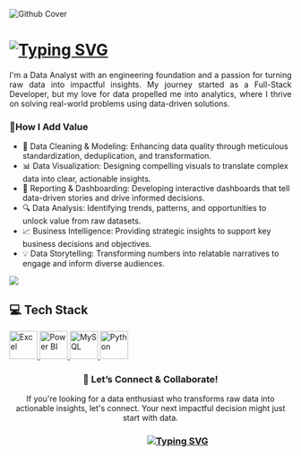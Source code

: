 
<!--Banner-->
![Github Cover](https://github.com/user-attachments/assets/9990a3a5-4389-49bf-a537-313a3a516fab)
    
<!-- Brief Introduction Section --> 
 <!-- Profile Header with Typing Animation --> 
  <h1 align="left"> 
    <!-- Typing Animation for Profile Greeting --> 
    <a href="https://git.io/typing-svg"><img src="https://readme-typing-svg.herokuapp.com?font=raleway&size=27&pause=1000&color=1CF7D0&width=435&lines=Hi%F0%9F%91%8B%F0%9F%8F%BD+;I'm+Ganesh+Chandra+Panda+;You+are+Welcome!+%E2%9C%A8" alt="Typing SVG" /></a>
  </h1>
<p align="justify"> I'm a Data Analyst with an engineering foundation and a passion for turning raw data into impactful insights. My journey started as a Full-Stack Developer, but my love for data propelled me into analytics, where I thrive on solving real-world problems using data-driven solutions. </p> 

<h3>🌟How I Add Value</h3>  

- 🧼 Data Cleaning & Modeling: Enhancing data quality through meticulous standardization, deduplication, and transformation.
- 📊 Data Visualization: Designing compelling visuals to translate complex data into clear, actionable insights.
- 📝 Reporting & Dashboarding: Developing interactive dashboards that tell data-driven stories and drive informed decisions.   
- 🔍 Data Analysis: Identifying trends, patterns, and opportunities to unlock value from raw datasets.    
- 📈 Business Intelligence: Providing strategic insights to support key business decisions and objectives.  
- 💡 Data Storytelling: Transforming numbers into relatable narratives to engage and inform diverse audiences.  
<!-- Profile Visitors Counter --> 
<p align="left"> 
  <!-- Profile Visitors Badge --> 
  <img src="https://komarev.com/ghpvc/?username=ganesh-chandra-panda&label=Profile+Visitors&style=for-the-badge&color=310059"> </p>
<!-- Tools and Technologies Section -->

<h2>💻 Tech Stack</h2> 
<p> 
    <a href="#"> <img src="https://img.icons8.com/?size=100&id=117561&format=png&color=000000" alt="Excel" width="50" height="50" title="Microsoft Excel"/> </a> 
    <a href="#"> <img src="https://img.icons8.com/?size=100&id=qYfwpsRXEcpc&format=png&color=000000" alt="Power BI" width="50" height="50" title="Power BI"/> </a> 
    <a href="#"> <img src="https://img.icons8.com/?size=100&id=hYoELNwniGhi&format=png&color=000000" alt="MySQL" width="50" height="50" title="MySQL"/> </a> 
    <a href="#"> <img src="https://img.icons8.com/?size=100&id=13441&format=png&color=000000" alt="Python" width="50" height="50" title="Python"/> </a> 
    
</p>


<!-- Fun Section -->
<!-- <h2>⚡ Fun Fact</h2> I transitioned from a Software Engineer to a Data Professional and never looked back. Every dataset has a story and I enjoy being its storyteller.✨
-->

<!-- Closing Section -->
<h3 align="center">🤝 Let’s Connect & Collaborate!</h3>
<p align="center"> If you're looking for a data enthusiast who transforms raw data into actionable insights, let's connect. Your next impactful decision might just start with data. </p> 
<h3 align="center"> 
&nbsp&nbsp&nbsp&nbsp&nbsp&nbsp&nbsp&nbsp&nbsp&nbsp&nbsp&nbsp&nbsp&nbsp&nbsp&nbsp&nbsp&nbsp&nbsp&nbsp&nbsp&nbsp&nbsp&nbsp
    <a href="https://git.io/typing-svg">
    <img src="https://readme-typing-svg.herokuapp.com?font=raleway&size=27&pause=1000&color=1CF7D0&width=435&lines=Thanks+For+Visiting!%E2%9C%8C%F0%9F%8F%BD;Have+a+Nice+Day!+%E2%9C%A8" alt="Typing SVG" />
</a>
</h3>
